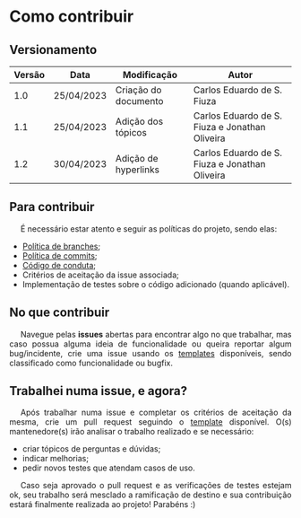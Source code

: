 # Como contribuir
## Versionamento
| Versão | Data | Modificação | Autor |
|--|--|--|--|
|1.0| 25/04/2023 | Criação do documento | Carlos Eduardo de S. Fiuza |
|1.1| 25/04/2023 | Adição dos tópicos | Carlos Eduardo de S. Fiuza e Jonathan Oliveira |
|1.2| 30/04/2023 | Adição de hyperlinks | Carlos Eduardo de S. Fiuza e Jonathan Oliveira |

## Para contribuir
<p align="justify" style="text-indent: 20px">
    É necessário estar atento e seguir as políticas do projeto, sendo elas:
</p>

- <a href="../branches" target="_blank">Política de branches</a>;
- <a href="../commits" target="_blank">Política de commits</a>;
- <a href="../CODE_OF_CONDUCT" target="_blank">Código de conduta</a>; 
- Critérios de aceitação da issue associada;
- Implementação de testes sobre o código adicionado (quando aplicável).

## No que contribuir
<p align="justify" style="text-indent: 20px">
    Navegue pelas <b>issues</b> abertas para encontrar algo no que trabalhar, mas caso possua alguma
    ideia de funcionalidade ou queira reportar algum bug/incidente, crie uma issue usando os <a href="https://github.com/fga-eps-mds/2023-1-MeasureSoftGram-Doc/tree/main/.github/ISSUE_TEMPLATE" target="_blank">templates</a>
    disponíveis,
    sendo classificado como funcionalidade ou bugfix.
</p>

## Trabalhei numa issue, e agora?
<p align="justify" style="text-indent: 20px">
    Após trabalhar numa issue e completar os critérios de aceitação da mesma, crie um pull request seguindo o <a href="https://github.com/fga-eps-mds/2023-1-MeasureSoftGram-Doc/blob/ff1178708c688800b298b9a8375006a24d6e4354/.github/PULL_REQUEST_TEMPLATE.md" target="_blank">template</a> disponível. O(s) mantenedore(s) irão analisar o trabalho realizado e se necessário:
</p>

- criar tópicos de perguntas e dúvidas;
- indicar melhorias;
- pedir novos testes que atendam casos de uso.

<p align="justify" style="text-indent: 20px">
    Caso seja aprovado o pull request e as verificações de testes estejam ok, seu trabalho será mesclado a ramificação de destino e sua contribuição estará finalmente realizada ao projeto! Parabéns :)
</p>
